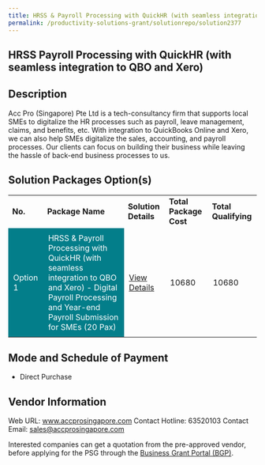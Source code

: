 ```yaml
---
title: HRSS & Payroll Processing with QuickHR (with seamless integration to QBO and Xero)
permalink: /productivity-solutions-grant/solutionrepo/solution2377
---
```


## HRSS Payroll Processing with QuickHR (with seamless integration to QBO and Xero)

## Description

Acc Pro (Singapore) Pte Ltd is a tech-consultancy firm that supports local SMEs to digitalize the HR processes such as payroll, leave management, claims, and benefits, etc. With integration to QuickBooks Online and Xero, we can also help SMEs digitalize the sales, accounting, and payroll processes. Our clients can focus on building their business while leaving the hassle of back-end business processes to us.

## Solution Packages Option(s)

<table>
<tr>
<td><b>No.</b></td>
<td><b>Package Name</b></td>
<td><b>Solution Details</b></td>
<td><b>Total Package Cost</b></td>
<td><b>Total Qualifying</b></td>
</tr>
<tr>
<td style='padding: 10px; background-color: #037E8A; color: #FFFFFF;'>Option 1</td>
<td style='padding: 10px; background-color: #037E8A; color: #FFFFFF;'>HRSS & Payroll Processing with QuickHR (with seamless integration to QBO and Xero) - Digital Payroll Processing and Year-end Payroll Submission for SMEs (20 Pax)</td>
<td style='padding: 10px;'><a href='https://www.gobusiness.gov.sg/images/psg/Desensitised_Acc_Pro_HRSS_Annex_3_wef_2_Dec_2021_Part_910.pdf' target='_blank'>View Details</a></td>
<td style='padding: 10px;'>10680</td>
<td style='padding: 10px;'>10680</td>
</tr>
</table>

## Mode and Schedule of Payment

 - Direct Purchase

## Vendor Information

 Web URL: www.accprosingapore.com 
Contact Hotline: 63520103 
Contact Email: sales@accprosingapore.com 


Interested companies can get a quotation from the pre-approved vendor, before applying for the PSG through the <a href='https://www.businessgrants.gov.sg/'>Business Grant Portal (BGP)</a>.

<script src="/jquery/resize-tables.js"></script>
